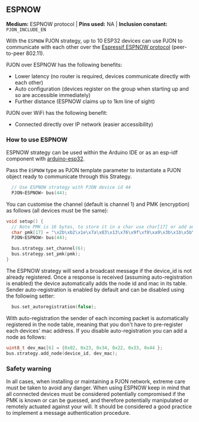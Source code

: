 ## ESPNOW

**Medium:** ESPNOW protocol |
**Pins used:** NA |
**Inclusion constant:** `PJON_INCLUDE_EN`

With the `ESPNOW` PJON strategy, up to 10 ESP32 devices can use PJON to communicate with each other over
the [Espressif ESPNOW protocol](https://www.espressif.com/en/products/software/esp-now/overview) (peer-to-peer 802.11).

PJON over ESPNOW has the following benefits:
* Lower latency (no router is required, devices communicate directly with each other)
* Auto configuration (devices register on the group when starting up and so are accessible immediately)
* Further distance (ESPNOW claims up to 1km line of sight)

PJON over WiFi has the following benefit:
* Connected directly over IP network (easier accessibility)

### How to use ESPNOW
ESPNOW strategy can be used within the Arduino IDE or as an esp-idf component with [arduino-esp32](https://github.com/espressif/arduino-esp32).

Pass the `ESPNOW` type as PJON template parameter to instantiate a
PJON object ready to communicate through this Strategy.

```cpp  
  // Use ESPNOW strategy with PJON device id 44
  PJON<ESPNOW> bus(44);
```

You can customise the channel (default is channel 1) and PMK (encryption) as follows (all devices must be the same):
```cpp
void setup() {
  // Note PMK is 16 bytes, to store it in a char use char[17] or add an extra byte for the null terminator
  char pmk[17] = "\x2b\xb2\x1e\x7a\x83\x13\x76\x9f\xf8\xa9\x3b\x1b\x5b\x52\xd0\x70";
  PJON<ESPNOW> bus(44);

  bus.strategy.set_channel(6);
  bus.strategy.set_pmk(pmk);
}
```

The ESPNOW strategy will send a broadcast message if the device_id is not already registered. Once a response is received (assuming auto-registration is enabled) the device automatically adds the node id and mac in its table. Sender auto-registration is enabled by default and can be disabled using the following setter:

```cpp
  bus.set_autoregistration(false);
```

With auto-registration the sender of each incoming packet is automatically registered in the node table, meaning that you don't have to pre-register each devices' mac address. If you disable auto-registration you can add a node as follows:

```cpp
uint8_t dev_mac[6] = {0x02, 0x23, 0x34, 0x22, 0x33, 0x44 };
bus.strategy.add_node(device_id, dev_mac);
```

### Safety warning
In all cases, when installing or maintaining a PJON network, extreme care must be taken to avoid any danger.
When using ESPNOW keep in mind that all connected devices must be considered potentially compromised if the PMK is known
or can be guessed, and therefore potentially manipulated or remotely actuated against your will. It should be considered
a good practice to implement a message authentication procedure.
